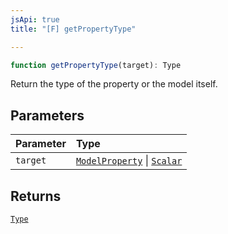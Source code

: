 ```yaml
---
jsApi: true
title: "[F] getPropertyType"

---
```

```ts
function getPropertyType(target): Type
```

Return the type of the property or the model itself.

## Parameters

| Parameter | Type |
| :------ | :------ |
| `target` | [`ModelProperty`](../interfaces/ModelProperty.md) \| [`Scalar`](../interfaces/Scalar.md) |

## Returns

[`Type`](../type-aliases/Type.md)
